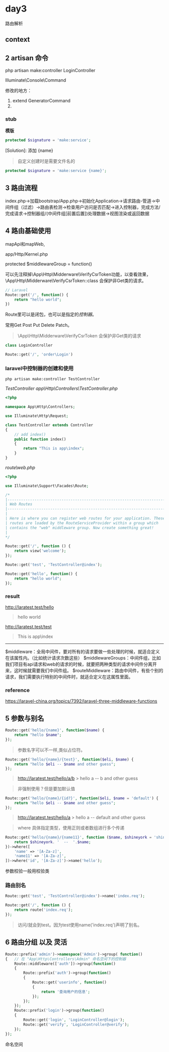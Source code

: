 ﻿# day3

路由解析

## context

## 2 artisan 命令

php artisan make:controller LoginController

Illuminate\Console\Command

修改的地方：

1. extend GeneratorCommand
2. 


### stub

**模版**

[Issue]: 文件名称不存在。

```php
protected $signature = 'make:service';
```

[Solution]: 添加 {name}

> 自定义创建时是需要文件名的

```php
protected $signature = 'make:service {name}';
```

## 3 路由流程

index.php->加载bootstrap/App.php->初始化Application->请求路由-管道->中间件组（过滤）->路由表检测->检查用户访问是否匹配->进入控制器，完成方法/完成请求->控制器组/(中间件组[前置后置])处理数据->视图渲染或返回数据

## 4 路由基础使用

mapApi和mapWeb,

app/Http/Kernel.php

protected $middlewareGroup = function()

可以先注释掉\App\Http\Midderware\VerifyCsrToken功能，以查看效果，
\App\Http\Midderware\VerifyCsrToken::class 会保护非Get类的请求。

```php
// Laravel
Route::get('/', function() {
	return "hello world";
})
```
Route里可以是闭包，也可以是指定的*控制器*。

常用Get Post Put Delete Patch。

> \App\Http\Midderware\VerifyCsrToken 会保护非Get类的请求

```php
class LoginController

Route::get('/', 'order\Login')
```

### laravel中控制器的创建和使用

```shell
php artisan make:controller TestController
```

*TestController*
*app\Http\Controllers\TestController.php*
```php
<?php

namespace App\Http\Controllers;

use Illuminate\Http\Request;

class TestController extends Controller
{
    // add index()
    public function index()
    {
        return "This is app\index";
    }
}

```

*route\web.php*

```php
<?php

use Illuminate\Support\Facades\Route;

/*
|--------------------------------------------------------------------------
| Web Routes
|--------------------------------------------------------------------------
|
| Here is where you can register web routes for your application. These
| routes are loaded by the RouteServiceProvider within a group which
| contains the "web" middleware group. Now create something great!
|
*/

Route::get('/', function () {
    return view('welcome');
});

Route::get('test', 'TestController@index');

Route::get('hello', function() {
	return "hello world";
});
```

### result

http://laratest.test/hello
>hello world

http://laratest.test/test
>This is app\index
---

$middleware：全局中间件，要对所有的请求要做一些处理的时候，就适合定义在该属性内。（比如统计请求次数这些）
$middlewareGroups：中间件组，比如我们项目有api请求和web的请求的时候，就要把两种类型的请求中间件分离开来，这时候就需要我们中间件组。
$routeMiddleware：路由中间件，有些个别的请求，我们需要执行特别的中间件时，就适合定义在这属性里面。

### reference

<https://laravel-china.org/topics/7392/laravel-three-middleware-functions>

## 5 参数与别名

```php
Route::get('hello/{name}', function($name) {
	return "hello $name";
});
```

>参数名字可以不一样,类似占位符。

```php
Route::get('hello/{name}/{test}', function($eli, $name) {
	return "hello $eli -- $name and other guess";
});
```

>http://laratest.test/hello/a/b
\> hello a -- b and other guess


>非强制使用？但是要加默认值
```php
Route::get('hello/{name}/{id?}', function($eli, $name = 'default') {
	return "hello $eli -- $name and other guess";
});
```
>http://laratest.test/hello/a
\> hello a -- default and other guess


>where 具体指定类型，使用正则或者数组进行多个传递

```php
Route::get('hello/{name}/{name11}', function ($name, $shineyork = 'shineyork') {
    return $shineyork. '  --  '.$name;
})->where([
    'name' => '[A-Za-z]',
    'name11' => '[A-Za-z]',
])->where('id', '[A-Za-z]')->name('hello');
```

参数校验一般用校验类

### 路由别名

```php
Route::get('test', 'TestController@index')->name('index.req');

Route::get('/', function () {
    return route('index.req');
});

```

>访问/就会到test。因为test使用name('index.req')声明了别名。

## 6 路由分组 以及 灵活

```php
Route::prefix('admin')->namespace('Admin')->group( function()
{   // 在 "App\Http\Controllers\Admin" 命名空间下的控制器
    Route::middleware(['auth'])->group(function()
    {
        Route::prefix('auth')->group(function()
        {
            Route::get('userinfo', function()
            {
                return '查询用户的信息';
            });
        });
    });
    Route::prefix('login')->group(function()
    {
        Route::get('login', 'LoginController@login');
        Route::get('verify', 'LoginController@verify');
    });
});
```

命名空间


